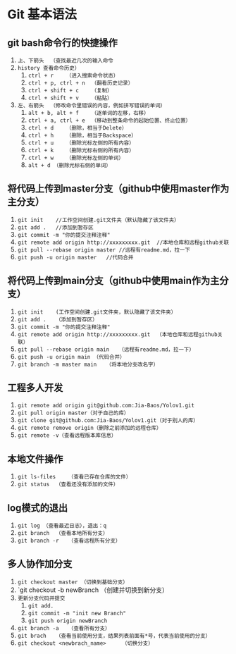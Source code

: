 # Git 基本语法

## git bash命令行的快捷操作

1. `上、下箭头  （查找最近几次的输入命令`
2. `history 查看命令历史）`
    1. `ctrl + r    （进入搜索命令状态）`
    2. `ctrl + p, ctrl + n  （翻看历史记录）`
    3. `ctrl + shift + c    （复制）`
    4. `ctrl + shift + v    （粘贴）`
3. `左、右箭头  （修改命令里错误的内容，例如拼写错误的单词）`
    1. `alt + b, alt + f    （逐单词的左移，右移）`
    2. `ctrl + a, ctrl + e  （移动到整条命令的起始位置、终止位置）`
    3. `ctrl + d    （删除，相当于Delete）`
    4. `ctrl + h    （删除，相当于Backspace）`
    5. `ctrl + u    （删除光标左侧的所有内容）`
    6. `ctrl + k    （删除光标右侧的所有内容）`
    7. `ctrl + w    （删除光标左侧的单词）`
    8. `alt + d （删除光标右侧的单词）`

## 将代码上传到master分支（github中使用master作为主分支）

1. `git init    //工作空间创建.git文件夹（默认隐藏了该文件夹）`
2. `git add .   //添加到暂存区`
3. `git commit -m "你的提交注释注释"`
4. `git remote add origin http://xxxxxxxxx.git  //本地仓库和远程github关联`
5. `git pull --rebase origin master //远程有readme.md，拉一下`
6. `git push -u origin master   //代码合并`

## 将代码上传到main分支（github中使用main作为主分支）

1. `git init    (工作空间创建.git文件夹，默认隐藏了该文件夹）`
2. `git add .   （添加到暂存区）`
3. `git commit -m "你的提交注释注释"`
4. `git remote add origin http://xxxxxxxxx.git  （本地仓库和远程github关联）`
5. `git pull --rebase origin main   （远程有readme.md，拉一下）`
6. `git push -u origin main （代码合并）`
7. `git branch -m master main   （将本地分支改名字）`

## 工程多人开发

1. `git remote add origin git@github.com:Jia-Baos/Yolov1.git`
2. `git pull origin master（对于自己的库）`
3. `git clone git@github.com:Jia-Baos/Yolov1.git（对于别人的库）`
4. `git remote remove origin（删除之前添加的远程仓库）`
5. `git remote -v（查看远程版本库信息）`

## 本地文件操作

1. `git ls-files    （查看已存在仓库的文件）`
2. `git status  （查看还没有添加的文件）`

## log模式的退出

1. `git log （查看最近日志），退出：q`
2. `git branch  （查看本地所有分支）`
3. `git branch -r   （查看远程所有分支）`

## 多人协作加分支

1. `git checkout master （切换到基础分支）`
2. `git checkout -b newBranch   （创建并切换到新分支）
3. `更新分支代码并提交`
    1. `git add.`
    2. `git commit -m "init new Branch"`
    3. `git push origin newBranch`
4. `git branch -a   （查看所有分支）`
5. `git brach   （查看当前使用分支，结果列表前面有*号，代表当前使用的分支）`
6. `git checkout <newbrach_name>     （切换分支）`
